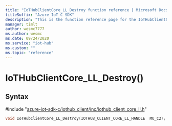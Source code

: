 ```yaml
---                             
title: "IoTHubClientCore_LL_Destroy function reference | Microsoft Docs" 
titleSuffix: "Azure IoT C SDK"            
description: "This is the function reference page for the IoTHubClientCore_LL_Destroy() function in the Azure IoT C SDK. This SDK is used with Azure IoT Hub and Azure IoT Hub Device Provisioning Service"            
manager: timlt                 
author: wesmc7777              
ms.author: wesmc               
ms.date: 09/24/2020                    
ms.service: "iot-hub"             
ms.custom: ""                
ms.topic: "reference"        
---                            
```


# IoTHubClientCore_LL_Destroy()

## Syntax

\#include "[azure-iot-sdk-c/iothub_client/inc/iothub_client_core_ll.h](../iothub-client-core-ll-h.md)"  
```C
void IoTHubClientCore_LL_Destroy(IOTHUB_CLIENT_CORE_LL_HANDLE  MU_C2);
```

